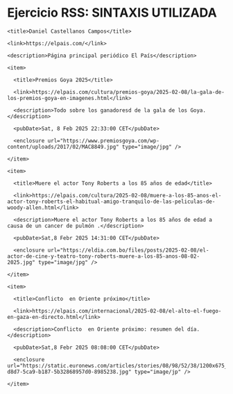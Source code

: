 # Ejercicio RSS: SINTAXIS UTILIZADA
<?xml version="1.0" encoding="UTF-8"?> 

<rss version="2.0"> 

  <channel> 

    <title>Daniel Castellanos Campos</title> 

    <link>https://elpais.com/</link> 

    <description>Página principal periódico El País</description>

    <item> 

      <title>Premios Goya 2025</title> 

      <link>https://elpais.com/cultura/premios-goya/2025-02-08/la-gala-de-los-premios-goya-en-imagenes.html</link> 

      <description>Todo sobre los ganadoresd de la gala de los Goya.</description> 

      <pubDate>Sat, 8 Feb 2025 22:33:00 CET</pubDate> 

      <enclosure url="https://www.premiosgoya.com/wp-content/uploads/2017/02/MAC8849.jpg" type="image/jpg" /> 

    </item> 

    <item> 

      <title>Muere el actor Tony Roberts a los 85 años de edad</title> 

      <link>https://elpais.com/cultura/2025-02-08/muere-a-los-85-anos-el-actor-tony-roberts-el-habitual-amigo-tranquilo-de-las-peliculas-de-woody-allen.html</link> 

      <description>Muere el actor Tony Roberts a los 85 años de edad a causa de un cancer de pulmón .</description> 

      <pubDate>Sat,8 Febr 2025 14:31:00 CET</pubDate> 

      <enclosure url="https://eldia.com.bo/files/posts/2025-02-08/el-actor-de-cine-y-teatro-tony-roberts-muere-a-los-85-anos-08-02-2025.jpg" type="image/jpg" /> 

    </item> 

    <item> 

      <title>Conflicto  en Oriente próximo</title> 

      <link>https://elpais.com/internacional/2025-02-08/el-alto-el-fuego-en-gaza-en-directo.html</link> 

      <description>Conflicto  en Oriente próximo: resumen del día.</description> 

      <pubDate>Sat,8 Febr 2025 08:08:00 CET</pubDate> 

      <enclosure url="https://static.euronews.com/articles/stories/08/98/52/38/1200x675_cmsv2_cf6cad3b-d8d7-5ca9-b187-5b32868957d0-8985238.jpg" type="image/jp" /> 

    </item> 

  </channel> 

</rss> 


